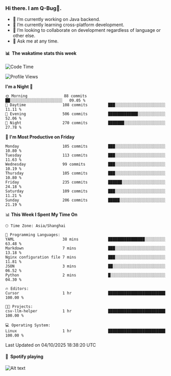 ### Hi there. I am Q-Bug🐞.

- 🔭 I’m currently working on Java backend.
- 🌱 I’m currently learning cross-platform development.
- 👯 I’m looking to collaborate on development regardless of language or other else.
- 💬 Ask me at any time.

#### 📊 &nbsp;**The wakatime stats this week**  
<!--START_SECTION:waka-->
![Code Time](http://img.shields.io/badge/Code%20Time-353%20hrs%2017%20mins-blue)

![Profile Views](http://img.shields.io/badge/Profile%20Views-2-blue)

**I'm a Night 🦉** 

```text
🌞 Morning                88 commits          ██░░░░░░░░░░░░░░░░░░░░░░░   09.05 % 
🌆 Daytime                108 commits         ███░░░░░░░░░░░░░░░░░░░░░░   11.11 % 
🌃 Evening                506 commits         █████████████░░░░░░░░░░░░   52.06 % 
🌙 Night                  270 commits         ███████░░░░░░░░░░░░░░░░░░   27.78 % 
```
📅 **I'm Most Productive on Friday** 

```text
Monday                   105 commits         ███░░░░░░░░░░░░░░░░░░░░░░   10.80 % 
Tuesday                  113 commits         ███░░░░░░░░░░░░░░░░░░░░░░   11.63 % 
Wednesday                99 commits          ███░░░░░░░░░░░░░░░░░░░░░░   10.19 % 
Thursday                 105 commits         ███░░░░░░░░░░░░░░░░░░░░░░   10.80 % 
Friday                   235 commits         ██████░░░░░░░░░░░░░░░░░░░   24.18 % 
Saturday                 109 commits         ███░░░░░░░░░░░░░░░░░░░░░░   11.21 % 
Sunday                   206 commits         █████░░░░░░░░░░░░░░░░░░░░   21.19 % 
```


📊 **This Week I Spent My Time On** 

```text
🕑︎ Time Zone: Asia/Shanghai

💬 Programming Languages: 
YAML                     38 mins             ████████████████░░░░░░░░░   63.48 % 
Markdown                 7 mins              ███░░░░░░░░░░░░░░░░░░░░░░   13.18 % 
Nginx configuration file 7 mins              ███░░░░░░░░░░░░░░░░░░░░░░   11.81 % 
JSON                     3 mins              ██░░░░░░░░░░░░░░░░░░░░░░░   06.52 % 
Python                   2 mins              █░░░░░░░░░░░░░░░░░░░░░░░░   04.30 % 

🔥 Editors: 
Cursor                   1 hr                █████████████████████████   100.00 % 

🐱‍💻 Projects: 
csv-llm-helper           1 hr                █████████████████████████   100.00 % 

💻 Operating System: 
Linux                    1 hr                █████████████████████████   100.00 % 
```


 Last Updated on 04/10/2025 18:38:20 UTC
<!--END_SECTION:waka-->

#### 🎵 &nbsp;**Spotify playing**  
![Alt text](https://spotify-recently-played-readme.vercel.app/api?user=e5y1o4x7kdt9kf2blu4wvmb4s&unique={true|1|on|yes})

